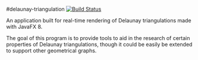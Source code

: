 #delaunay-triangulation [![Build Status](https://magnum.travis-ci.com/Decateron/delaunay-triangulation.svg?token=ZMKSt61qYsroKf5FBCgc&branch=master)](https://magnum.travis-ci.com/Decateron/delaunay-triangulation)

An application built for real-time rendering of Delaunay triangulations made with JavaFX 8. 

The goal of this program is to provide tools to aid in the research of certain properties of Delaunay triangulations, though it could be easily be extended to support other geometrical graphs.

